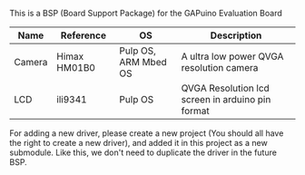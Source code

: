 This is a BSP (Board Support Package) for the GAPuino Evaluation Board

Name | Reference | OS | Description
---- | ---- | ---- | ----
Camera | Himax HM01B0 | Pulp OS, ARM Mbed OS | A ultra low power QVGA resolution camera
LCD    | ili9341      | Pulp OS              | QVGA Resolution lcd screen in arduino pin format


For adding a new driver, please create a new project (You should all have the right to create a new driver), and added it in this project as a new submodule. Like this, we don't need to duplicate the driver in the future BSP.



